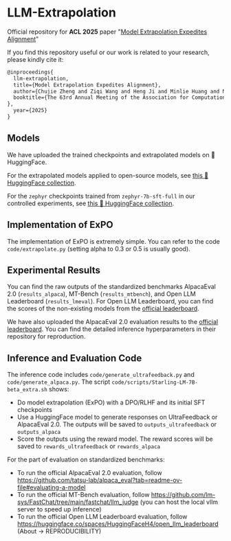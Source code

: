 # LLM-Extrapolation

Official repository for **ACL 2025** paper "[Model Extrapolation Expedites Alignment](https://arxiv.org/abs/2404.16792)"

If you find this repository useful or our work is related to your research, please kindly cite it:
```latex
@inproceedings{
  llm-extrapolation,
  title={Model Extrapolation Expedites Alignment},
  author={Chujie Zheng and Ziqi Wang and Heng Ji and Minlie Huang and Nanyun Peng},
  booktitle={The 63rd Annual Meeting of the Association for Computational Linguistics
},
  year={2025}
}
```


## Models

We have uploaded the trained checkpoints and extrapolated models on 🤗 HuggingFace.

For the extrapolated models applied to open-source models, see [this 🤗 HuggingFace collection](https://huggingface.co/collections/chujiezheng/model-extrapolation-expedites-alignment-662b69fbe7850e722e10ff70).

For the `zephyr` checkpoints trained from `zephyr-7b-sft-full` in our controlled experiments, see [this 🤗 HuggingFace collection](https://huggingface.co/collections/chujiezheng/model-checkpoints-in-the-expo-paper-662b00fde58d277c81fb5bfb).

## Implementation of ExPO

The implementation of ExPO is extremely simple. You can refer to the code `code/extrapolate.py` (setting alpha to 0.3 or 0.5 is usually good).

## Experimental Results

You can find the raw outputs of the standardized benchmarks AlpacaEval 2.0 (`results_alpaca`), MT-Bench (`results_mtbench`), and Open LLM Leaderboard (`results_lmeval`). For Open LLM Leaderboard, you can find the scores of the non-existing models from the [official leaderboard](https://huggingface.co/spaces/HuggingFaceH4/open_llm_leaderboard).

We have also uploaded the AlpacaEval 2.0 evaluation results to the [official leaderboard](https://tatsu-lab.github.io/alpaca_eval/). You can find the detailed inference hyperparameters in their repository for reproduction.

## Inference and Evaluation Code

The inference code includes `code/generate_ultrafeedback.py` and `code/generate_alpaca.py`. The script `code/scripts/Starling-LM-7B-beta_extra.sh` shows:

* Do model extrapolation (ExPO) with a DPO/RLHF and its initial SFT checkpoints
* Use a HuggingFace model to generate responses on UltraFeedback or AlpacaEval 2.0. The outputs will be saved to `outputs_ultrafeedback` or `outputs_alpaca`
* Score the outputs using the reward model. The reward scores will be saved to `rewards_ultrafeedback` or `rewards_alpaca`

For the part of evaluation on standardized benchmarks:

* To run the official AlpacaEval 2.0 evaluation, follow https://github.com/tatsu-lab/alpaca_eval?tab=readme-ov-file#evaluating-a-model
* To run the official MT-Bench evaluation, follow https://github.com/lm-sys/FastChat/tree/main/fastchat/llm_judge (you can host the local vllm server to speed up inference)
* To run the official Open LLM Leaderboard evaluation, follow https://huggingface.co/spaces/HuggingFaceH4/open_llm_leaderboard (About -> REPRODUCIBILITY)
